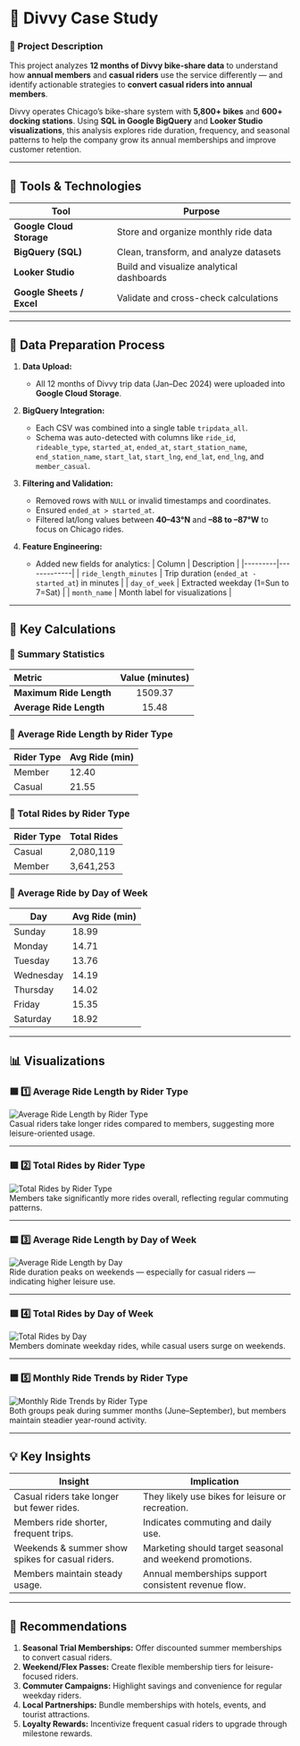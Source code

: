 # 🚴 Divvy Case Study 

### 🧭 Project Description  
This project analyzes **12 months of Divvy bike-share data** to understand how **annual members** and **casual riders** use the service differently — and identify actionable strategies to **convert casual riders into annual members**.  

Divvy operates Chicago’s bike-share system with **5,800+ bikes** and **600+ docking stations**. Using **SQL in Google BigQuery** and **Looker Studio visualizations**, this analysis explores ride duration, frequency, and seasonal patterns to help the company grow its annual memberships and improve customer retention.  

---

## 🧰 Tools & Technologies  
| Tool | Purpose |
|------|----------|
| **Google Cloud Storage** | Store and organize monthly ride data |
| **BigQuery (SQL)** | Clean, transform, and analyze datasets |
| **Looker Studio** | Build and visualize analytical dashboards |
| **Google Sheets / Excel** | Validate and cross-check calculations |

---

## 🧹 Data Preparation Process  

1. **Data Upload:**  
   - All 12 months of Divvy trip data (Jan–Dec 2024) were uploaded into **Google Cloud Storage**.  

2. **BigQuery Integration:**  
   - Each CSV was combined into a single table `tripdata_all`.  
   - Schema was auto-detected with columns like `ride_id`, `rideable_type`, `started_at`, `ended_at`, `start_station_name`, `end_station_name`, `start_lat`, `start_lng`, `end_lat`, `end_lng`, and `member_casual`.

3. **Filtering and Validation:**  
   - Removed rows with `NULL` or invalid timestamps and coordinates.  
   - Ensured `ended_at > started_at`.  
   - Filtered lat/long values between **40–43°N** and **–88 to –87°W** to focus on Chicago rides.  

4. **Feature Engineering:**  
   - Added new fields for analytics:
     | Column | Description |
     |---------|-------------|
     | `ride_length_minutes` | Trip duration (`ended_at - started_at`) in minutes |
     | `day_of_week` | Extracted weekday (1=Sun to 7=Sat) |
     | `month_name` | Month label for visualizations |

---

## 🧮 Key Calculations  

### 🔹 Summary Statistics  
| Metric | Value (minutes) |
|:--|:--:|
| **Maximum Ride Length** | 1509.37 |
| **Average Ride Length** | 15.48 |

### 🔹 Average Ride Length by Rider Type  
| Rider Type | Avg Ride (min) |
|-------------|----------------|
| Member | 12.40 |
| Casual | 21.55 |

### 🔹 Total Rides by Rider Type  
| Rider Type | Total Rides |
|-------------|--------------|
| Casual | 2,080,119 |
| Member | 3,641,253 |

### 🔹 Average Ride by Day of Week  
| Day | Avg Ride (min) |
|------|----------------|
| Sunday | 18.99 |
| Monday | 14.71 |
| Tuesday | 13.76 |
| Wednesday | 14.19 |
| Thursday | 14.02 |
| Friday | 15.35 |
| Saturday | 18.92 |

---

## 📊 Visualizations  

### 🟦 1️⃣ Average Ride Length by Rider Type
![Average Ride Length by Rider Type](Visuals/avg_ride_length_by_type.png)  
Casual riders take longer rides compared to members, suggesting more leisure-oriented usage.

---

### 🟩 2️⃣ Total Rides by Rider Type
![Total Rides by Rider Type](Visuals/total_rides_by_type.png)  
Members take significantly more rides overall, reflecting regular commuting patterns.

---

### 🟨 3️⃣ Average Ride Length by Day of Week
![Average Ride Length by Day](Visuals/avg_ride_length_by_day.png)  
Ride duration peaks on weekends — especially for casual riders — indicating higher leisure use.

---

### 🟥 4️⃣ Total Rides by Day of Week
![Total Rides by Day](Visuals/total_rides_by_day.png)  
Members dominate weekday rides, while casual users surge on weekends.

---

### 🟪 5️⃣ Monthly Ride Trends by Rider Type
![Monthly Ride Trends by Rider Type](Visuals/monthly_ride_trends_by_user_type.png)  
Both groups peak during summer months (June–September), but members maintain steadier year-round activity.


---

## 💡 Key Insights  

| Insight | Implication |
|----------|-------------|
| Casual riders take longer but fewer rides. | They likely use bikes for leisure or recreation. |
| Members ride shorter, frequent trips. | Indicates commuting and daily use. |
| Weekends & summer show spikes for casual riders. | Marketing should target seasonal and weekend promotions. |
| Members maintain steady usage. | Annual memberships support consistent revenue flow. |

---

## 🎯 Recommendations  

1. **Seasonal Trial Memberships:** Offer discounted summer memberships to convert casual riders.  
2. **Weekend/Flex Passes:** Create flexible membership tiers for leisure-focused riders.  
3. **Commuter Campaigns:** Highlight savings and convenience for regular weekday riders.  
4. **Local Partnerships:** Bundle memberships with hotels, events, and tourist attractions.  
5. **Loyalty Rewards:** Incentivize frequent casual riders to upgrade through milestone rewards.
